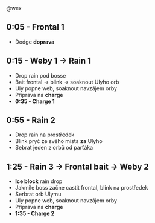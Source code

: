 @wex

## 0:05 - Frontal 1

- Dodge **doprava**

## 0:15 - Weby 1 -> Rain 1

- Drop rain pod bosse
- Bait frontal -> blink -> soaknout Ulyho orb
- Uly popne web, soaknout navzájem orby
- Příprava na **charge**
- **0:35 - Charge 1**

## 0:55 - Rain 2

- Drop rain na prostředek
- Blink pryč ze svého místa **za** Ulyho
- Sebrat jeden z orbů od parťáka

## 1:25 - Rain 3 -> Frontal bait -> Weby 2

- **Ice block** rain drop
- Jakmile boss začne castit frontal, blink na prostředek
- Serbrat orb Ulymu
- Uly popne web, soaknout navzájem orby
- Příprava na **charge**
- **1:35 - Charge 2**
